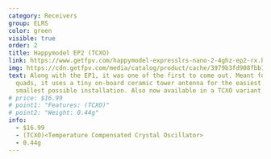 ```yaml
---
category: Receivers
group: ELRS
color: green
visible: true
order: 2
title: Happymodel EP2 (TCXO)
link: https://www.getfpv.com/happymodel-expresslrs-nano-2-4ghz-ep2-rx.html
img: https://cdn.getfpv.com/media/catalog/product/cache/3979b3fd908fbb12b31974edb6316b2e/h/a/happymodel-expresslrs-nano-2.4ghz-ep2-rx-1000x1000.jpg
text: Along with the EP1, it was one of the first to come out. Meant for micro
  quads, it uses a tiny on-board ceramic tower antenna for the easiest and
  smallest possible installation. Also now available in a TCXO variant
# price: $16.99
# point1: "Features: (TCXO)"
# point2: "Weight: 0.44g"
info:
  - $16.99
  - (TCXO)<Temperature Compensated Crystal Oscillator>
  - 0.44g
---
```

